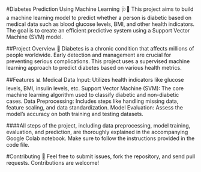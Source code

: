 #Diabetes Prediction Using Machine Learning 🩺🤖
This project aims to build a machine learning model to predict whether a person is diabetic based on medical data such as blood glucose levels, BMI, and other health indicators. The goal is to create an efficient predictive system using a Support Vector Machine (SVM) model.

##Project Overview 🎯
Diabetes is a chronic condition that affects millions of people worldwide. Early detection and management are crucial for preventing serious complications. This project uses a supervised machine learning approach to predict diabetes based on various health metrics.

##Features 📊
Medical Data Input: Utilizes health indicators like glucose levels, BMI, insulin levels, etc.
Support Vector Machine (SVM): The core machine learning algorithm used to classify diabetic and non-diabetic cases.
Data Preprocessing: Includes steps like handling missing data, feature scaling, and data standardization.
Model Evaluation: Assess the model’s accuracy on both training and testing datasets.

####All steps of the project, including data preprocessing, model training, evaluation, and prediction, are thoroughly explained in the accompanying Google Colab notebook. Make sure to follow the instructions provided in the code file.

#Contributing 🤝
Feel free to submit issues, fork the repository, and send pull requests. Contributions are welcome!
